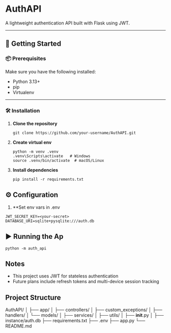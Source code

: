 # AuthAPI

A lightweight authentication API built with Flask using JWT.

---

## 🚀 Getting Started

### 📦 Prerequisites

Make sure you have the following installed:

- Python 3.13+
- pip
- Virtualenv

---

### 🛠️ Installation

1. **Clone the repository**
   ```
   git clone https://github.com/your-username/AuthAPI.git
   ```
   
3. **Create virtual env**
   ```
   python -m venv .venv
   .venv\Scripts\activate   # Windows
   source .venv/bin/activate  # macOS/Linux
   ```
   
4. **Install dependencies**
   ```
   pip install -r requirements.txt
   ```
## ⚙️ Configuration
1. **Set env vars in .env
  ```
  JWT_SECRET_KEY=<your-secret>
  DATABASE_URI=sqlite+pysqlite:///auth.db
  ```

## ▶️ Running the Ap
  ```
  python -m auth_api
  ```


## Notes
  * This project uses JWT for stateless authentication
  * Future plans include refresh tokens and multi-device session tracking

## Project Structure 

AuthAPI/
│
├── app/
│   ├── controllers/
│   ├── custom_exceptions/
│   ├── handlers/
│   └── models/
│   ├── services/
│   ├── utils/
│   ├── __init__.py
│
├── instance/auth.db
├── requirements.txt
├── .env
├── app.py
└── README.md
